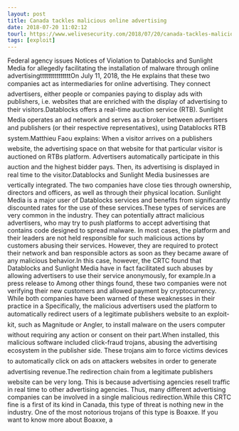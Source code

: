```yaml
---
layout: post
title: Canada tackles malicious online advertising
date: 2018-07-20 11:02:12
tourl: https://www.welivesecurity.com/2018/07/20/canada-tackles-malicious-online-advertising/
tags: [exploit]
---
```

Federal agency issues Notices of Violation to Datablocks and Sunlight Media for allegedly facilitating the installation of malware through online advertisingtttttttttttttttOn July 11, 2018, the He explains that these two companies act as intermediaries for online advertising. They connect advertisers, either people or companies paying to display ads with publishers, i.e. websites that are enriched with the display of advertising to their visitors.Datablocks offers a real-time auction service (RTB). Sunlight Media operates an ad network and serves as a broker between advertisers and publishers (or their respective representatives), using Datablocks RTB system.Matthieu Faou explains: When a visitor arrives on a publishers website, the advertising space on that website for that particular visitor is auctioned on RTBs platform. Advertisers automatically participate in this auction and the highest bidder pays. Then, its advertising is displayed in real time to the visitor.Datablocks and Sunlight Media businesses are vertically integrated. The two companies have close ties through ownership, directors and officers, as well as through their physical location. Sunlight Media is a major user of Datablocks services and benefits from significantly discounted rates for the use of these services.These types of services are very common in the industry. They can potentially attract malicious advertisers, who may try to push platforms to accept advertising that contains code designed to spread malware. In most cases, the platform and their leaders are not held responsible for such malicious actions by customers abusing their services. However, they are required to protect their network and ban responsible actors as soon as they became aware of any malicious behavior.In this case, however, the CRTC found that Datablocks and Sunlight Media have in fact facilitated such abuses by allowing advertisers to use their service anonymously, for example.In a press release to Among other things found, these two companies were not verifying their new customers and allowed payment by cryptocurrency. While both companies have been warned of these weaknesses in their practice in a Specifically, the malicious advertisers used the platform to automatically redirect users of a legitimate publishers website to an exploit-kit, such as Magnitude or Angler, to install malware on the users computer without requiring any action or consent on their part.When installed, this malicious software included click-fraud trojans, abusing the advertising ecosystem in the publisher side. These trojans aim to force victims devices to automatically click on ads on attackers websites in order to generate advertising revenue.The redirection chain from a legitimate publishers website can be very long. This is because advertising agencies resell traffic in real time to other advertising agencies. Thus, many different advertising companies can be involved in a single malicious redirection.While this CRTC fine is a first of its kind in Canada, this type of threat is nothing new in the industry. One of the most notorious trojans of this type is Boaxxe. If you want to know more about Boaxxe, a 